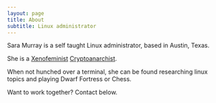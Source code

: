 ```yaml
---
layout: page
title: About
subtitle: Linux administrator
---
```

Sara Murray is a self taught Linux administrator, based in Austin, Texas.  

She is a [Xenofeminist](http://www.laboriacuboniks.net/) [Cryptoanarchist](http://groups.csail.mit.edu/mac/classes/6.805/articles/crypto/cypherpunks/may-crypto-manifesto.html).

When not hunched over a terminal, she can be found researching linux topics and playing Dwarf Fortress or Chess.

Want to work together? Contact below.
